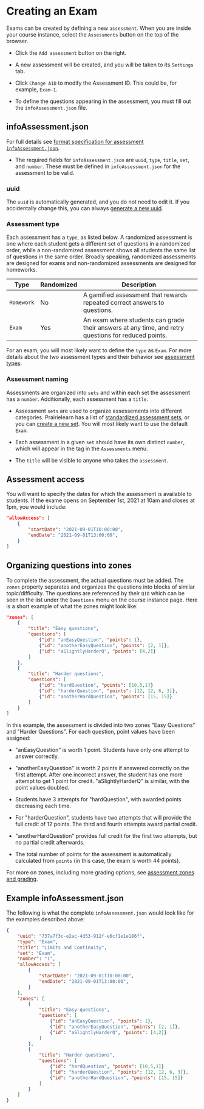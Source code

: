 # Creating an Exam

Exams can be created by defining a new `assessment`.  When you are inside your course instance, select the `Assessments` button on the top of the browser.

* Click the `Add assessment` button on the right.

* A new assessment will be created, and you will be taken to its `Settings` tab.

* Click `Change AID` to modify the Assessment ID.  This could be, for example, `Exam-1`.

* To define the questions appearing in the assessment, you must fill out the `infoAssessment.json` file.

## infoAssessment.json
For full details see [format specification for assessment `infoAssessment.json`](https://github.com/PrairieLearn/PrairieLearn/blob/master/schemas/schemas/infoAssessment.json).

* The required fields for `infoAssessment.json` are `uuid`, `type`, `title`, `set`, and `number`.  These must be defined in `infoAssessment.json` for the assessment to be valid.

### uuid
The `uuid` is automatically generated, and you do not need to edit it.  If you accidentally change this, you can always [generate a new uuid](https://www.uuidgenerator.net/).

### Assessment type

Each assessment has a `type`, as listed below. A randomized assessment is one where each student gets a different set of questions in a randomized order, while a non-randomized assessment shows all students the same list of questions in the same order. Broadly speaking, randomized assessments are designed for exams and non-randomized assessments are designed for homeworks.

Type        | Randomized | Description
---         | ---        | ---
`Homework`  | No         | A gamified assessment that rewards repeated correct answers to questions.
`Exam`      | Yes        | An exam where students can grade their answers at any time, and retry questions for reduced points.

For an exam, you will most likely want to define the `type` as `Exam`.  For more details about the two assessment types and their behavior see [assessment types](course.md/#assessment_types).

### Assessment naming

Assessments are organized into `sets` and within each set the assessment has a `number`.  Additionally, each assessment has a `title`. 

* Assessment `sets` are used to organize assessements into different categories.  Prairielearn has a list of [standardized assessment sets](course.md/#assessments), or you can [create a new set](course.md/#newset).  You will most likely want to use the default `Exam`.

* Each assessment in a given `set` should have its own distinct `number`, which will appear in the tag in the `Assessments` menu.

* The `title` will be visible to anyone who takes the `assessment`.

## Assessment access
You will want to specify the dates for which the assessment is available to students.  If the exame opens on September 1st, 2021 at 10am and closes at 1pm, you would include:
```json
"allowAccess": [
    {
        "startDate": "2021-09-01T10:00:00",
        "endDate": "2021-09-01T13:00:00",
    }
]
```

## Organizing questions into zones

To complete the assessment, the actual questions must be added.  The `zones` property separates and organizes the questions into blocks of similar topic/difficulty.  The questions are referenced by their `QID` which can be seen in the list under the `Questions` menu on the course instance page.  Here is a short example of what the zones might look like:
```json
"zones": [
    {
        "title": "Easy questions",
        "questions": [
            {"id": "anEasyQuestion", "points": 1},
            {"id": "anotherEasyQuestion", "points": [2, 1]},
            {"id": "aSlightlyHarderQ", "points": [4,2]}
        ]
    },
    {
        "title": "Harder questions",
        "questions": [
            {"id": "hardQuestion", "points": [10,5,1]}
            {"id": "harderQuestion", "points": [12, 12, 6, 3]},
            {"id": "anotherHardQuestion", "points": [15, 15]}
        ]
    }
]
```
In this example, the assessment is divided into two zones "Easy Questions" and "Harder Questions".  For each question, point values have been assigned:

* "anEasyQuestion" is worth 1 point.  Students have only one attempt to answer correctly.

* "anotherEasyQuestion" is worth 2 points if answered correctly on the first attempt.  After one incorrect answer, the student has one more attempt to get 1 point for credit.  "aSlightlyHarderQ" is similar, with the point values doubled.

* Students have 3 attempts for "hardQuestion", with awarded points decreasing each time.

* For "harderQuestion", students have two attempts that will provide the full credit of 12 points.  The third and fourth attempts award partial credit.

* "anotherHardQuestion" provides full credit for the first two attempts, but no partial credit afterwards. 

* The total number of points for the assessment is automatically calculated from `points` (in this case, the exam is worth 44 points).

For more on zones, including more grading options, see [assessment zones and grading](#course.md/zones-grading).

## Example infoAssessment.json
The following is what the complete `infoAssessment.json` would look like for the examples described above:
```json
{
    "uuid": "737a7f3c-e2ac-4d53-912f-e6cf1e1e186f",
    "type": "Exam",
    "title": "Limits and Continuity",
    "set": "Exam",
    "number": "1",
    "allowAccess": [
        {
            "startDate": "2021-09-01T10:00:00",
            "endDate": "2021-09-01T13:00:00",
        }
    ],
    "zones": [
        {
            "title": "Easy questions",
            "questions": [
                {"id": "anEasyQuestion", "points": 1},
                {"id": "anotherEasyQuestion", "points": [2, 1]},
                {"id": "aSlightlyHarderQ", "points": [4,2]}
            ]
        },
        {
            "title": "Harder questions",
            "questions": [
                {"id": "hardQuestion", "points": [10,5,1]}
                {"id": "harderQuestion", "points": [12, 12, 6, 3]},
                {"id": "anotherHardQuestion", "points": [15, 15]}
            ]
        }
    ]
}
``` 

